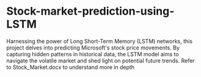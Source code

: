 # Stock-market-prediction-using-LSTM
Harnessing the power of Long Short-Term Memory (LSTM) networks, this project delves into predicting Microsoft's stock price movements. By capturing hidden patterns in historical data, the LSTM model aims to navigate the volatile market and shed light on potential future trends.
Refer to Stock_Market.docx to understand more in depth
